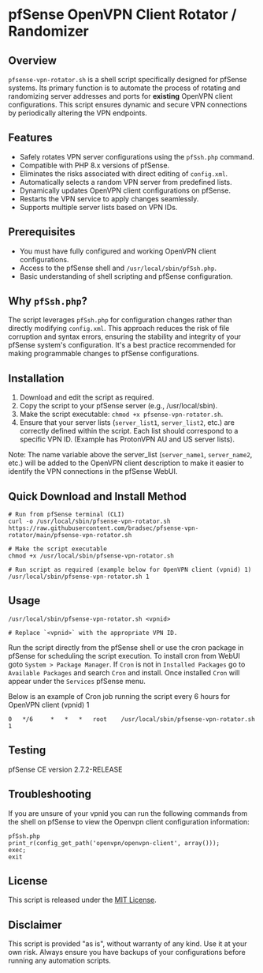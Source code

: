 # pfSense OpenVPN Client Rotator / Randomizer

## Overview

`pfsense-vpn-rotator.sh` is a shell script specifically designed for pfSense systems. Its primary function is to automate the process of rotating and randomizing server addresses and ports for **existing** OpenVPN client configurations. This script ensures dynamic and secure VPN connections by periodically altering the VPN endpoints.

## Features

- Safely rotates VPN server configurations using the `pfSsh.php` command.
- Compatible with PHP 8.x versions of pfSense.
- Eliminates the risks associated with direct editing of `config.xml`.
- Automatically selects a random VPN server from predefined lists.
- Dynamically updates OpenVPN client configurations on pfSense.
- Restarts the VPN service to apply changes seamlessly.
- Supports multiple server lists based on VPN IDs.

## Prerequisites

- You must have fully configured and working OpenVPN client configurations.
- Access to the pfSense shell and `/usr/local/sbin/pfSsh.php`.
- Basic understanding of shell scripting and pfSense configuration.

## Why `pfSsh.php`?

The script leverages `pfSsh.php` for configuration changes rather than directly modifying `config.xml`. This approach reduces the risk of file corruption and syntax errors, ensuring the stability and integrity of your pfSense system's configuration. It's a best practice recommended for making programmable changes to pfSense configurations.

## Installation

1. Download and edit the script as required.
2. Copy the script to your pfSense server (e.g., /usr/local/sbin).
3. Make the script executable: `chmod +x pfsense-vpn-rotator.sh`.
4. Ensure that your server lists (`server_list1`, `server_list2`, etc.) are correctly defined within the script. Each list should correspond to a specific VPN ID. (Example has ProtonVPN AU and US server lists).  

Note: The name variable above the server_list (`server_name1`, `server_name2`, etc.) will be added to the OpenVPN client description to make it easier to identify the VPN connections in the pfSense WebUI.

## Quick Download and Install Method

```terminal
# Run from pfSense terminal (CLI)
curl -o /usr/local/sbin/pfsense-vpn-rotator.sh https://raw.githubusercontent.com/bradsec/pfsense-vpn-rotator/main/pfsense-vpn-rotator.sh

# Make the script executable
chmod +x /usr/local/sbin/pfsense-vpn-rotator.sh

# Run script as required (example below for OpenVPN client (vpnid) 1)
/usr/local/sbin/pfsense-vpn-rotator.sh 1
```
  
## Usage

```terminal
/usr/local/sbin/pfsense-vpn-rotator.sh <vpnid>

# Replace `<vpnid>` with the appropriate VPN ID.
```

Run the script directly from the pfSense shell or use the cron package in pfSense for scheduling the script execution. To install cron from WebUI goto `System > Package Manager`. If `Cron` is not in `Installed Packages` go to `Available Packages` and search `Cron` and install. Once installed `Cron` will appear under the `Services` pfSense menu.  
  
Below is an example of Cron job running the script every 6 hours for OpenVPN client (vpnid) 1
```terminal
0 	*/6 	* 	* 	* 	root 	/usr/local/sbin/pfsense-vpn-rotator.sh 1
```

## Testing
pfSense CE version 2.7.2-RELEASE 

## Troubleshooting
If you are unsure of your vpnid you can run the following commands from the shell on pfSense to view the Openvpn client configuration information:
```terminal
pfSsh.php
print_r(config_get_path('openvpn/openvpn-client', array()));
exec;
exit

```

## License

This script is released under the [MIT License](LICENSE).

## Disclaimer

This script is provided "as is", without warranty of any kind. Use it at your own risk. Always ensure you have backups of your configurations before running any automation scripts.
